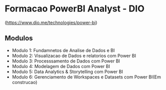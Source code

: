 # Formacao PowerBI Analyst - DIO 
(https://www.dio.me/technologies/power-bi)

## Modulos

- Modulo 1: Fundamnetos de Analise de Dados e BI
- Modulo 2: Visualizacao de Dados e relatorios com Power BI
- Modulo 3: Processsamento de Dados com Power BI
- Modulo 4: Modelagem de Dados com Power BI
- Modulo 5: Data Analytics & Storytelling com Power BI
- Modulo 6: Gerenciamento de Workspaces e Datasets com Power BI(Em construcao)
